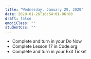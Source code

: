 ```yaml
---
title: "Wednesday, January 29, 2020"
date: 2020-01-26T16:54:01-06:00
draft: false
emojiClass: ""
studentCss: ""
---
```


- Complete and turn in your Do Now
- Complete Lesson 17 in Code.org
- Complete and turn in your Exit Ticket